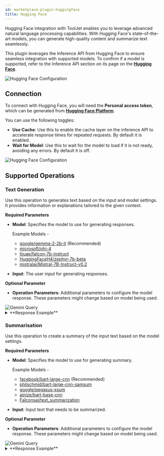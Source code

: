 ```yaml
---
id: marketplace-plugin-huggingface
title: Hugging Face
---
```


Hugging Face integration with ToolJet enables you to leverage advanced natural language processing capabilities. With Hugging Face's state-of-the-art models, you can generate high-quality content and summarize text seamlessly.

This plugin leverages the Inference API from Hugging Face to ensure seamless integration with supported models. To confirm if a model is supported, refer to the Inference API section on its page on the **[Hugging Face](https://huggingface.co/models)**.

<img className="screenshot-full" src="/img/marketplace/plugins/huggingface/inference-api.png" alt="Hugging Face Configuration" />


## Connection

To connect with Hugging Face, you will need the **Personal access token**, which can be generated from **[Hugging Face Platform](https://huggingface.co/settings/tokens)**.

You can use the following toggles:
- **Use Cache**: Use this to enable the cache layer on the inference API to accelerate response times for repeated requests. By default it is enabled.
- **Wait for Model**: Use this to wait for the model to load if it is not ready, avoiding any errors. By default it is off.

<img className="screenshot-full" src="/img/marketplace/plugins/huggingface/config.png" alt="Hugging Face Configuration" />


## Supported Operations

### Text Generation

Use this operation to generates text based on the input and model settings. It provides information or explanations tailored to the given context.

**Required Parameters**

- **Model**: Specifies the model to use for generating responses.

    Example Models -
    - [google/gemma-2-2b-it](https://huggingface.co/google/gemma-2-2b-it) (Recommended)
    - [microsoft/phi-4](https://huggingface.co/microsoft/phi-4)
    - [tiiuae/falcon-7b-instruct](https://huggingface.co/tiiuae/falcon-7b-instruct)
    - [HuggingFaceH4/zephyr-7b-beta](https://huggingface.co/HuggingFaceH4/zephyr-7b-beta)
    - [mistralai/Mistral-7B-Instruct-v0.2](https://huggingface.co/mistralai/Mistral-7B-Instruct-v0.2)


- **Input**: The user input for generating responses.

**Optional Parameter**

- **Operation Parameters**: Additional parameters to configure the model response. These parameters might change based on model being used.

<img className="screenshot-full" src="/img/marketplace/plugins/huggingface/text-generation-query.png" alt="Gemini Query" />

<details>
<summary>**Response Example**</summary>

Once upon a time, in a land far away, lived a young princess named Aurora. She was known for her kindness, her vibrant spirit, and her love for adventure. One day, an evil sorceress named Maleficent cast a curse upon Aurora, trapping her in a deep slumber, where she would never wake until true love's kiss. 

But a brave group of friends, led by the valiant Prince Phillip, vowed to break the curse and save Aurora. With their courage, and the help of the magical fairy godmother, they embarked on a thrilling journey to find the source of the curse and defeat the villainous Maleficent.

Their journey took them through enchanted forests, over shimmering seas, and into deep caves, where they faced many obstacles and challenges. They encountered talking animals, mystical creatures, and fearsome beasts, all while searching for the hidden key to unlock the curse.

Finally, they reached Maleficent's lair, a dark and foreboding castle, and faced the sorceress herself. A fierce battle ensued, as Phillip and the other heroes fought to protect Aurora, and defeat Maleficent's evil plans.

In the final confrontation, Aurora, awakened by the kiss of true love, emerged from the deep sleep. She was stronger and wiser, ready to embrace her destiny as a princess and a queen. 

The story of Aurora and Phillip is a timeless tale of love, bravery, and the power of hope. It reminds us that even in the face of darkness, the light of love and courage can conquer all evil. 

</details>

### Summarisation

Use this operation to create a summary of the input text based on the model settings.

**Required Parameters**

- **Model**: Specifies the model to use for generating summary.

    Example Models -
    - [facebook/bart-large-cnn](https://huggingface.co/facebook/bart-large-cnn) (Recommended)
    - [philschmid/bart-large-cnn-samsum](https://huggingface.co/philschmid/bart-large-cnn-samsum)
    - [google/pegasus-xsum](https://huggingface.co/google/pegasus-xsum)
    - [ainize/bart-base-cnn](https://huggingface.co/ainize/bart-base-cnn)
    - [Falconsai/text_summarization](https://huggingface.co/Falconsai/text_summarization)


- **Input**: Input text that needs to be summarized.

**Optional Parameter**

- **Operation Parameters**: Additional parameters to configure the model response. These parameters might change based on model being used.

<img className="screenshot-full" src="/img/marketplace/plugins/huggingface/summary-query.png" alt="Gemini Query" />

<details>
<summary>**Response Example**</summary>

The story of Aurora and Phillip is a timeless tale of love, bravery, and the power of hope. It reminds us that even in the face of darkness, the light of love and courage can conquer all evil. An evil sorceress cast a curse upon Aurora, trapping her in a deep slumber, where she would never wake until true love's kiss.

</details>